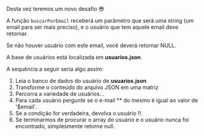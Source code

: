 Desta vez teremos um novo desafio :sunglasses:

A função `buscarPorEmail` receberá um parâmetro que será uma string (um email para ser mais preciso), e o usuário que tem aquele email deve retornar.

Se não houver usuário com este email, você deverá retornar NULL.

A base de usuários está localizada em **usuarios.json**.

A sequência a seguir seria algo assim:

1. Leia o banco de dados do usuário de **usuarios.json**
2. Transforme o conteúdo do arquivo JSON em uma matriz
3. Percorra a variedade de usuários...
4. Para cada usuário pergunte se o e-mail ** do mesmo é igual ao valor de '$email'.
5. Se a condição for verdadeira, devolva o usuário !!.
6. Se terminarmos de procurar o array do usuário e o usuário nunca foi encontrado, simplesmente retorne null.